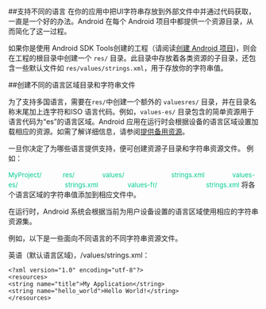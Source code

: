 # 

##支持不同的语言
在你的应用中把UI字符串存放到外部文件中并通过代码获取，一直是一个好的办法。Android 在每个 Android 项目中都提供一个资源目录，从而简化了这一过程。  

如果你是使用 Android SDK Tools创建的工程（请阅读[创建 Android 项目](www.baidu.com))，则会在工程的根目录中创建一个 `res/` 目录。此目录中存放着各类资源的子目录，还包含一些默认文件如 `res/values/strings.xml`，用于存放你的字符串值。

##创建不同的语言区域目录和字符串文件

为了支持多国语言，需要在`res/`中创建一个额外的 `valuesres/` 目录，并在目录名称末尾加上连字符和ISO 语言代码。例如，`values-es/` 目录包含的简单资源用于语言代码为“es”的语言区域。Android 应用在运行时会根据设备的语言区域设置加载相应的资源。如需了解详细信息，请参阅[提供备用资源](https://developer.android.com/guide/topics/resources/providing-resources.html#AlternativeResources)。


一旦你决定了为哪些语言提供支持，便可创建资源子目录和字符串资源文件。 例如：
    
 <font color=#00CC90 size=2>
    MyProject/    
          　　　res/    
            　　　　values/        
                 　　　　　　　strings.xml    
            　　　　values-es/    
                 　　　　　　　strings.xml    
　　　　            values-fr/     
       　　　　　　　          strings.xml</font>    
将各个语言区域的字符串值添加到相应文件中。
 
在运行时，Android 系统会根据当前为用户设备设置的语言区域使用相应的字符串资源集。

例如，以下是一些面向不同语言的不同字符串资源文件。

英语（默认语言区域)，/values/strings.xml：

    <?xml version="1.0" encoding="utf-8"?>
    <resources>
    <string name="title">My Application</string>
    <string name="hello_world">Hello World!</string>
    </resources>

